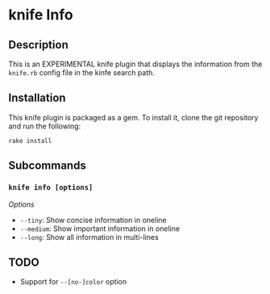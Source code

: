 # knife Info

## Description

This is an EXPERIMENTAL knife plugin that displays the information from the `knife.rb` config file in the kinfe search path.

## Installation

This knife plugin is packaged as a gem.  To install it, clone the
git repository and run the following:

    rake install

## Subcommands

### `knife info [options]`

*Options*

  * `--tiny`: Show concise information in oneline
  * `--medium`: Show important information in oneline
  * `--long`: Show all information in multi-lines

## TODO

* Support for `--[no-]color` option
